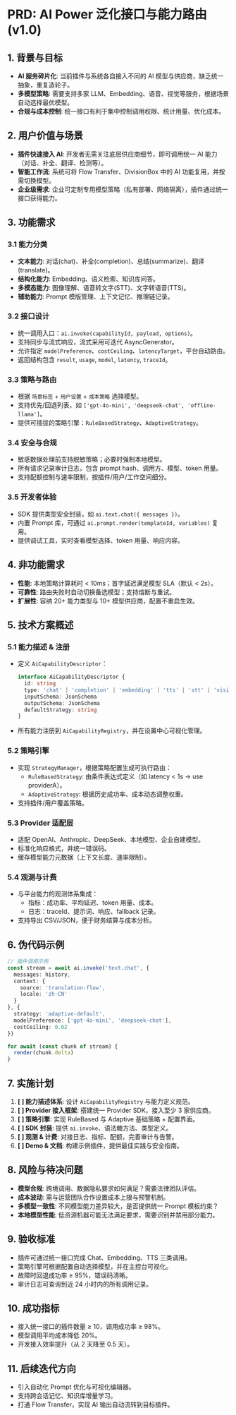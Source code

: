 # PRD: AI Power 泛化接口与能力路由 (v1.0)

## 1. 背景与目标

- **AI 服务碎片化**: 当前插件与系统各自接入不同的 AI 模型与供应商，缺乏统一抽象，重复造轮子。
- **多模型策略**: 需要支持多家 LLM、Embedding、语音、视觉等服务，根据场景自动选择最优模型。
- **合规与成本控制**: 统一接口有利于集中控制调用权限、统计用量、优化成本。

## 2. 用户价值与场景

- **插件快速接入 AI**: 开发者无需关注底层供应商细节，即可调用统一 AI 能力（对话、补全、翻译、检测等）。
- **智能工作流**: 系统可将 Flow Transfer、DivisionBox 中的 AI 功能复用，并按需切换模型。
- **企业级需求**: 企业可定制专用模型策略（私有部署、网络隔离），插件通过统一接口获得能力。

## 3. 功能需求

### 3.1 能力分类

- **文本能力**: 对话(chat)、补全(completion)、总结(summarize)、翻译(translate)。
- **结构化能力**: Embedding、语义检索、知识库问答。
- **多模态能力**: 图像理解、语音转文字(STT)、文字转语音(TTS)。
- **辅助能力**: Prompt 模版管理、上下文记忆、推理链记录。

### 3.2 接口设计

- 统一调用入口：`ai.invoke(capabilityId, payload, options)`。
- 支持同步与流式响应，流式采用可迭代 AsyncGenerator。
- 允许指定 `modelPreference`、`costCeiling`、`latencyTarget`，平台自动路由。
- 返回结构包含 `result`, `usage`, `model`, `latency`, `traceId`。

### 3.3 策略与路由

- 根据 `场景标签` + `用户设置` + `成本策略` 选择模型。
- 支持优先/回退列表，如 `['gpt-4o-mini', 'deepseek-chat', 'offline-llama']`。
- 提供可插拔的策略引擎：`RuleBasedStrategy`、`AdaptiveStrategy`。

### 3.4 安全与合规

- 敏感数据处理前支持脱敏策略；必要时强制本地模型。
- 所有请求记录审计日志，包含 prompt hash、调用方、模型、token 用量。
- 支持配额控制与速率限制，按插件/用户/工作空间细分。

### 3.5 开发者体验

- SDK 提供类型安全封装，如 `ai.text.chat({ messages })`。
- 内置 Prompt 库，可通过 `ai.prompt.render(templateId, variables)` 复用。
- 提供调试工具，实时查看模型选择、token 用量、响应内容。

## 4. 非功能需求

- **性能**: 本地策略计算耗时 < 10ms；首字延迟满足模型 SLA（默认 < 2s）。
- **可靠性**: 路由失败时自动切换备选模型；支持熔断与重试。
- **扩展性**: 容纳 20+ 能力类型与 10+ 模型供应商，配置不重启生效。

## 5. 技术方案概述

### 5.1 能力描述 & 注册

- 定义 `AiCapabilityDescriptor`：
  ```ts
  interface AiCapabilityDescriptor {
    id: string
    type: 'chat' | 'completion' | 'embedding' | 'tts' | 'stt' | 'vision'
    inputSchema: JsonSchema
    outputSchema: JsonSchema
    defaultStrategy: string
  }
  ```
- 所有能力注册到 `AiCapabilityRegistry`，并在设置中心可视化管理。

### 5.2 策略引擎

- 实现 `StrategyManager`，根据策略配置生成可执行路由：
  - `RuleBasedStrategy`: 由条件表达式定义（如 latency < 1s → use providerA）。
  - `AdaptiveStrategy`: 根据历史成功率、成本动态调整权重。
- 支持插件/用户覆盖策略。

### 5.3 Provider 适配层

- 适配 OpenAI、Anthropic、DeepSeek、本地模型、企业自建模型。
- 标准化响应格式，并统一错误码。
- 缓存模型能力元数据（上下文长度、速率限制）。

### 5.4 观测与计费

- 与平台能力的观测体系集成：
  - 指标：成功率、平均延迟、token 用量、成本。
  - 日志：traceId、提示词、响应、fallback 记录。
- 支持导出 CSV/JSON，便于财务结算与成本分析。

## 6. 伪代码示例

```ts
// 插件调用示例
const stream = await ai.invoke('text.chat', {
  messages: history,
  context: {
    source: 'translation-flow',
    locale: 'zh-CN'
  }
}, {
  strategy: 'adaptive-default',
  modelPreference: ['gpt-4o-mini', 'deepseek-chat'],
  costCeiling: 0.02
})

for await (const chunk of stream) {
  render(chunk.delta)
}
```

## 7. 实施计划

1. **[ ] 能力描述体系**: 设计 `AiCapabilityRegistry` 与能力定义规范。
2. **[ ] Provider 接入框架**: 搭建统一 Provider SDK，接入至少 3 家供应商。
3. **[ ] 策略引擎**: 实现 RuleBased 与 Adaptive 基础策略 + 配置界面。
4. **[ ] SDK 封装**: 提供 `ai.invoke`、语法糖方法、类型定义。
5. **[ ] 观测 & 计费**: 对接日志、指标、配额，完善审计与告警。
6. **[ ] Demo & 文档**: 构建示例插件，提供最佳实践与安全指南。

## 8. 风险与待决问题

- **模型合规**: 跨境调用、数据隐私要求如何满足？需要法律团队评估。
- **成本波动**: 需与运营团队合作设置成本上限与预警机制。
- **多模型一致性**: 不同模型能力差异较大，是否提供统一 Prompt 模板约束？
- **本地模型性能**: 低资源机器可能无法满足要求，需要识别并禁用部分能力。

## 9. 验收标准

- 插件可通过统一接口完成 Chat、Embedding、TTS 三类调用。
- 策略引擎可根据配置自动选择模型，并在主控台可视化。
- 故障时回退成功率 ≥ 95%，错误码清晰。
- 审计日志可查询到近 24 小时内的所有调用记录。

## 10. 成功指标

- 接入统一接口的插件数量 ≥ 10，调用成功率 ≥ 98%。
- 模型调用平均成本降低 20%。
- 开发接入效率提升（从 2 天降至 0.5 天）。

## 11. 后续迭代方向

- 引入自动化 Prompt 优化与可视化编辑器。
- 支持跨会话记忆、知识库增量学习。
- 打通 Flow Transfer，实现 AI 输出自动流转到目标插件。

